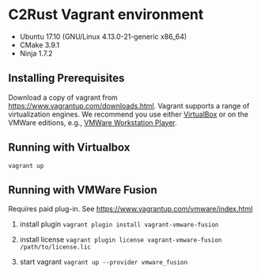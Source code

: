 # C2Rust Vagrant environment
- Ubuntu 17.10 (GNU/Linux 4.13.0-21-generic x86_64)
- CMake 3.9.1
- Ninja 1.7.2

## Installing Prerequisites

Download a copy of vagrant from https://www.vagrantup.com/downloads.html. Vagrant supports a range of virtualization engines. We recommend you use either [VirtualBox](https://www.virtualbox.org/wiki/Downloads) or on the VMWare editions, e.g., [VMWare Workstation Player](https://www.vmware.com/products/workstation-player/workstation-player-evaluation.html).

## Running with Virtualbox
`vagrant up`

## Running with VMWare Fusion
Requires paid plug-in. See https://www.vagrantup.com/vmware/index.html

1. install plugin
`vagrant plugin install vagrant-vmware-fusion` 

2. install license
`vagrant plugin license vagrant-vmware-fusion /path/to/license.lic`

3. start vagrant
`vagrant up --provider vmware_fusion`
